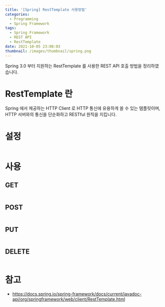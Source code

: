 ```yaml
---
title: '[Spring] RestTemplate 사용방법'
categories:
  - Programming
  - Spring Framework
tags:
  - Spring Framework
  - REST API
  - RestTemplate
date: 2021-10-05 23:08:03
thumbnail: /images/thumbnail/spring.png
---
```


Spring 3.0 부터 지원하는 RestTemplate 를 사용한 REST API 호출 방법을 정리하였습니다.

# RestTemplate 란

Spring 에서 제공하는 HTTP Client 로 HTTP 통신에 유용하게 쓸 수 있는 템플릿이며, HTTP 서버와의 통신을 단순화하고 RESTful 원칙을 지킵니다.

# 설정

```java

```

# 사용

## GET

```java

```

## POST

```java

```

## PUT

```java

```

## DELETE

```java

```

# 참고

- https://docs.spring.io/spring-framework/docs/current/javadoc-api/org/springframework/web/client/RestTemplate.html
